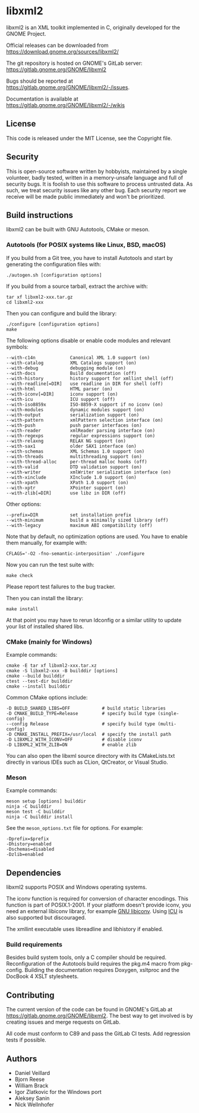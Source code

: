 # libxml2

libxml2 is an XML toolkit implemented in C, originally developed for
the GNOME Project.

Official releases can be downloaded from
<https://download.gnome.org/sources/libxml2/>

The git repository is hosted on GNOME's GitLab server:
<https://gitlab.gnome.org/GNOME/libxml2>

Bugs should be reported at
<https://gitlab.gnome.org/GNOME/libxml2/-/issues>.

Documentation is available at
<https://gitlab.gnome.org/GNOME/libxml2/-/wikis>

## License

This code is released under the MIT License, see the Copyright file.

## Security

This is open-source software written by hobbyists, maintained by a single
volunteer, badly tested, written in a memory-unsafe language and full of
security bugs. It is foolish to use this software to process untrusted data.
As such, we treat security issues like any other bug. Each security report
we receive will be made public immediately and won't be prioritized.

## Build instructions

libxml2 can be built with GNU Autotools, CMake or meson.

### Autotools (for POSIX systems like Linux, BSD, macOS)

If you build from a Git tree, you have to install Autotools and start
by generating the configuration files with:

    ./autogen.sh [configuration options]

If you build from a source tarball, extract the archive with:

    tar xf libxml2-xxx.tar.gz
    cd libxml2-xxx

Then you can configure and build the library:

    ./configure [configuration options]
    make

The following options disable or enable code modules and relevant symbols:

    --with-c14n             Canonical XML 1.0 support (on)
    --with-catalog          XML Catalogs support (on)
    --with-debug            debugging module (on)
    --with-docs             Build documentation (off)
    --with-history          history support for xmllint shell (off)
    --with-readline[=DIR]   use readline in DIR for shell (off)
    --with-html             HTML parser (on)
    --with-iconv[=DIR]      iconv support (on)
    --with-icu              ICU support (off)
    --with-iso8859x         ISO-8859-X support if no iconv (on)
    --with-modules          dynamic modules support (on)
    --with-output           serialization support (on)
    --with-pattern          xmlPattern selection interface (on)
    --with-push             push parser interfaces (on)
    --with-reader           xmlReader parsing interface (on)
    --with-regexps          regular expressions support (on)
    --with-relaxng          RELAX NG support (on)
    --with-sax1             older SAX1 interface (on)
    --with-schemas          XML Schemas 1.0 support (on)
    --with-threads          multithreading support (on)
    --with-thread-alloc     per-thread malloc hooks (off)
    --with-valid            DTD validation support (on)
    --with-writer           xmlWriter serialization interface (on)
    --with-xinclude         XInclude 1.0 support (on)
    --with-xpath            XPath 1.0 support (on)
    --with-xptr             XPointer support (on)
    --with-zlib[=DIR]       use libz in DIR (off)

Other options:

    --prefix=DIR            set installation prefix
    --with-minimum          build a minimally sized library (off)
    --with-legacy           maximum ABI compatibility (off)

Note that by default, no optimization options are used. You have to
enable them manually, for example with:

    CFLAGS='-O2 -fno-semantic-interposition' ./configure

Now you can run the test suite with:

    make check

Please report test failures to the bug tracker.

Then you can install the library:

    make install

At that point you may have to rerun ldconfig or a similar utility to
update your list of installed shared libs.

### CMake (mainly for Windows)

Example commands:

    cmake -E tar xf libxml2-xxx.tar.xz
    cmake -S libxml2-xxx -B builddir [options]
    cmake --build builddir
    ctest --test-dir builddir
    cmake --install builddir

Common CMake options include:

    -D BUILD_SHARED_LIBS=OFF            # build static libraries
    -D CMAKE_BUILD_TYPE=Release         # specify build type (single-config)
    --config Release                    # specify build type (multi-config)
    -D CMAKE_INSTALL_PREFIX=/usr/local  # specify the install path
    -D LIBXML2_WITH_ICONV=OFF           # disable iconv
    -D LIBXML2_WITH_ZLIB=ON             # enable zlib

You can also open the libxml source directory with its CMakeLists.txt
directly in various IDEs such as CLion, QtCreator, or Visual Studio.

### Meson

Example commands:

    meson setup [options] builddir
    ninja -C builddir
    meson test -C builddir
    ninja -C builddir install

See the `meson_options.txt` file for options. For example:

    -Dprefix=$prefix
    -Dhistory=enabled
    -Dschemas=disabled
    -Dzlib=enabled

## Dependencies

libxml2 supports POSIX and Windows operating systems.

The iconv function is required for conversion of character encodings.
This function is part of POSIX.1-2001. If your platform doesn't provide
iconv, you need an external libiconv library, for example
[GNU libiconv](https://www.gnu.org/software/libiconv/). Using
[ICU](https://icu.unicode.org/) is also supported but discouraged.

The xmllint executable uses libreadline and libhistory if enabled.

### Build requirements

Besides build system tools, only a C compiler should be required.
Reconfiguration of the Autotools build requires the pkg.m4 macro from
pkg-config. Building the documentation requires Doxygen, xsltproc and the
DocBook 4 XSLT stylesheets.

## Contributing

The current version of the code can be found in GNOME's GitLab at
<https://gitlab.gnome.org/GNOME/libxml2>. The best way to get involved
is by creating issues and merge requests on GitLab.

All code must conform to C89 and pass the GitLab CI tests. Add regression
tests if possible.

## Authors

- Daniel Veillard
- Bjorn Reese
- William Brack
- Igor Zlatkovic for the Windows port
- Aleksey Sanin
- Nick Wellnhofer
